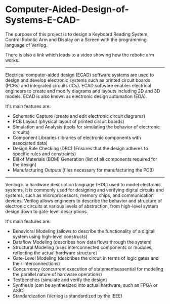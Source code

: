 # Computer-Aided-Design-of-Systems-E-CAD-

The purpose of this project is to design a Keyboard Reading System, Control
Robotic Arm and Display on a Screen with the programming language of Verilog.

There is also a link which leads to a video showing how the robotic arm works.

<hr>

Electrical computer-aided design (ECAD) software systems are used to design and develop electronic systems 
such as printed circuit boards (PCBs) and integrated circuits (ICs). ECAD software enables electrical engineers 
to create and modify diagrams and layouts including 2D and 3D models. ECAD is also known as electronic design automation (EDA).

It's main features are:
- Schematic Capture (create and edit electronic circuit diagrams)
- PCB Layout (physical layout of printed circuit boards)
- Simulation and Analysis (tools for simulating the behavior of electronic circuits)
- Component Libraries (libraries of electronic components with associated data)
- Design Rule Checking (DRC) (Ensures that the design adheres to specific rules and constraints)
- Bill of Materials (BOM) Generation (list of all components required for the design)
- Manufacturing Outputs (files necessary for manufacturing the PCB)

<hr>

Verilog is a hardware description language (HDL) used to model electronic systems. It is commonly used for designing and verifying 
digital circuits and systems, such as microprocessors, memory chips, and communication devices. Verilog allows engineers to describe 
the behavior and structure of electronic circuits at various levels of abstraction, from high-level system design down to gate-level descriptions.

It's main features are:
- Behavioral Modeling (allows to describe the functionality of a digital system using high-level constructs)
- Dataflow Modeling (describes how data flows through the system)
- Structural Modeling (uses interconnected components or modules, reflecting the actual hardware structure)
- Gate-Level Modeling (describes the circuit in terms of logic gates and their interconnections)
- Concurrency (concurrent execution of statementsessential for modeling the parallel nature of hardware operations)
- Testbenches (simulate and verify the design)
- Synthesis (can be synthesized into actual hardware, such as FPGA or ASIC)
- Standardization (Verilog is standardized by the IEEE)
